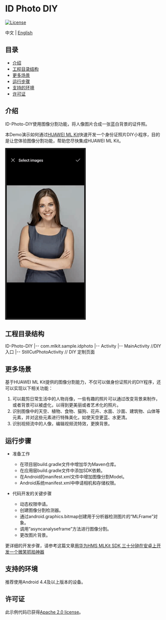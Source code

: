 # ID Photo DIY
[![License](https://img.shields.io/badge/Docs-hmsguides-brightgreen)](https://developer.huawei.com/consumer/cn/doc/development/HMSCore-Guides-V5/service-introduction-0000001050040017-V5)

中文 | [English](https://github.com/HMS-Core/hms-ml-demo/tree/master/ID-Photo-DIY)
## 目录

 * [介绍](#介绍)
 * [工程目录结构](#工程目录结构)
 * [更多场景](#更多场景)
 * [运行步骤](#运行步骤)
 * [支持的环境](#支持的环境)
 * [许可证](#许可证)


## 介绍
ID-Photo-DIY使用图像分割功能，将人像图片合成一张蓝白背景的证件照。

本Demo演示如何通过[HUAWEI ML Kit](https://developer.huawei.com/consumer/cn/hms/huawei-mlkit)快速开发一个身份证照片DIY小程序，目的是让您体验图像分割功能，帮助您尽快集成HUAWEI ML Kit。

<img src="https://github.com/HMS-Core/hms-ml-demo/blob/master/ID-Photo-DIY/ID%20Photo%20DIY.gif" width=250 title="ID Photo DIY" div align=center border=5>

## 工程目录结构
ID-Photo-DIY
    |-- com.mlkit.sample.idphoto
        |-- Activity
            |-- MainActivity //DIY 入口
            |-- StillCutPhotoActivity // DIY 定制页面

## 更多场景
基于HUAWEI ML Kit提供的图像分割能力，不仅可以做身份证照片的DIY程序，还可以实现以下相关功能：
1. 可以裁剪日常生活中的人物肖像，一些有趣的照片可以通过改变背景来制作，或者背景可以被虚化，以得到更美丽或者艺术化的照片。
2. 识别图像中的天空、植物、食物、猫狗、花卉、水面、沙面、建筑物、山体等元素，并对这些元素进行特殊美化，如使天空更蓝、水更清。
3. 识别视频流中的人像，编辑视频流特效，更换背景。

## 运行步骤
- 准备工作
  - 在项目层build.gradle文件中增加华为Maven仓库。
  - 在应用层build.gradle文件中添加SDK依赖。
  - 在Android的manifest.xml文件中增加图像分割Model。
  - Android系统manifest.xml中申请相机和存储权限。

- 代码开发的关键步骤
  - 动态权限申请。
  - 创建图像分割检测器。
  - 通过android.graphics.bitmap创建用于分析器检测图片的“MLFrame”对象。
  - 调用“asyncanalyseframe”方法进行图像分割。
  - 更改图片背景。

更详细的开发步骤，请参考这篇文章[用华为HMS MLKit SDK 三十分钟在安卓上开发一个微笑抓拍神器](https://developer.huawei.com/consumer/cn/forum/topicview?tid=0201246020746500305&fid=18)

## 支持的环境
推荐使用Android 4.4及以上版本的设备。

##  许可证
此示例代码已获得[Apache 2.0 license](http://www.apache.org/licenses/LICENSE-2.0)。

